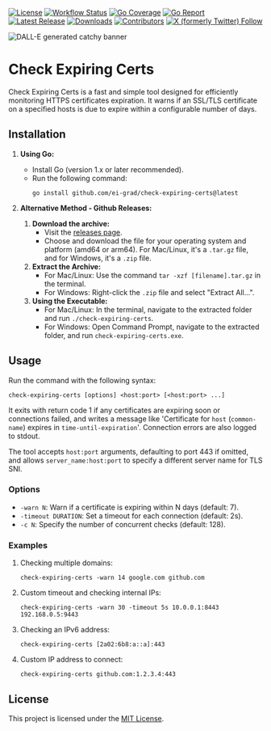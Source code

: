 [![License](https://img.shields.io/github/license/ei-grad/check-expiring-certs)](LICENSE)
[![Workflow Status](https://github.com/ei-grad/check-expiring-certs/actions/workflows/release.yml/badge.svg)](https://github.com/ei-grad/check-expiring-certs/actions/workflows/release.yml)
[![Go Coverage](https://github.com/ei-grad/check-expiring-certs/wiki/coverage.svg)](https://raw.githack.com/wiki/ei-grad/check-expiring-certs/coverage.html)
[![Go Report](https://goreportcard.com/badge/github.com/ei-grad/check-expiring-certs)](https://goreportcard.com/report/github.com/ei-grad/check-expiring-certs)
[![Latest Release](https://img.shields.io/github/v/release/ei-grad/check-expiring-certs)](https://github.com/ei-grad/check-expiring-certs/releases/latest)
[![Downloads](https://img.shields.io/github/downloads/ei-grad/check-expiring-certs/total)](https://github.com/ei-grad/check-expiring-certs/graphs/traffic)
[![Contributors](https://img.shields.io/github/contributors/ei-grad/check-expiring-certs)](https://github.com/ei-grad/check-expiring-certs/graphs/contributors)
[![X (formerly Twitter) Follow](https://img.shields.io/twitter/follow/eigrad)](https://x.com/eigrad)

![DALL-E generated catchy banner](https://repository-images.githubusercontent.com/93572949/06df635f-186e-480a-b2c2-230b2df4df9f)

# Check Expiring Certs

Check Expiring Certs is a fast and simple tool designed for efficiently
monitoring HTTPS certificates expiration. It warns if an SSL/TLS certificate on
a specified hosts is due to expire within a configurable number of days.

## Installation

1. **Using Go:**
   - Install Go (version 1.x or later recommended).
   - Run the following command:
     ```
     go install github.com/ei-grad/check-expiring-certs@latest
     ```

2. **Alternative Method - Github Releases:**
   1. **Download the archive:**
      - Visit the [releases page](https://github.com/ei-grad/check-expiring-certs/releases/latest).
      - Choose and download the file for your operating system and platform
        (amd64 or arm64). For Mac/Linux, it's a `.tar.gz` file, and for
        Windows, it's a `.zip` file.
   2. **Extract the Archive:**
      - For Mac/Linux: Use the command `tar -xzf [filename].tar.gz` in the terminal.
      - For Windows: Right-click the `.zip` file and select "Extract All...".
   3. **Using the Executable:**
      - For Mac/Linux: In the terminal, navigate to the extracted folder and run
        `./check-expiring-certs`.
      - For Windows: Open Command Prompt, navigate to the extracted folder, and
        run `check-expiring-certs.exe`.

## Usage

Run the command with the following syntax:
```
check-expiring-certs [options] <host:port> [<host:port> ...]
```

It exits with return code 1 if any certificates are expiring soon or
connections failed, and writes a message like 'Certificate for `host`
(`common-name`) expires in `time-until-expiration`'. Connection errors are also
logged to stdout.

The tool accepts `host:port` arguments, defaulting to port 443 if omitted, and
allows `server_name:host:port` to specify a different server name for TLS SNI.

### Options

- `-warn N`: Warn if a certificate is expiring within N days (default: 7).
- `-timeout DURATION`: Set a timeout for each connection (default: 2s).
- `-c N`: Specify the number of concurrent checks (default: 128).

### Examples

1. Checking multiple domains:
   ```
   check-expiring-certs -warn 14 google.com github.com
   ```

2. Custom timeout and checking internal IPs:
   ```
   check-expiring-certs -warn 30 -timeout 5s 10.0.0.1:8443 192.168.0.5:9443
   ```

3. Checking an IPv6 address:
   ```
   check-expiring-certs [2a02:6b8:a::a]:443
   ```

4. Custom IP address to connect:
   ```
   check-expiring-certs github.com:1.2.3.4:443
   ```

## License

This project is licensed under the [MIT License](LICENSE).

